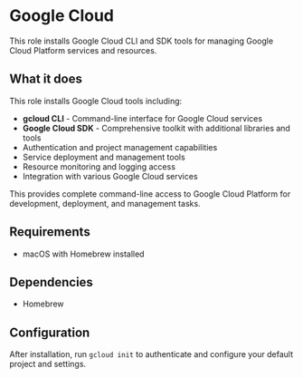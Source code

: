 # Google Cloud

This role installs Google Cloud CLI and SDK tools for managing Google Cloud Platform services and resources.

## What it does

This role installs Google Cloud tools including:
- **gcloud CLI** - Command-line interface for Google Cloud services
- **Google Cloud SDK** - Comprehensive toolkit with additional libraries and tools
- Authentication and project management capabilities
- Service deployment and management tools
- Resource monitoring and logging access
- Integration with various Google Cloud services

This provides complete command-line access to Google Cloud Platform for development, deployment, and management tasks.

## Requirements

- macOS with Homebrew installed

## Dependencies

- Homebrew

## Configuration

After installation, run `gcloud init` to authenticate and configure your default project and settings.
